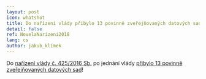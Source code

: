 ```yaml
---
layout: post
icon: whatshot
title: Do nařízení vlády přibylo 13 povinně zveřejňovaných datových sad
detail: false
ref: NovelaNarizeni2018
lang: cs
author: jakub_klímek
---
```


Do [nařízení vlády č. 425/2016 Sb.](https://www.zakonyprolidi.cz/cs/2016-425) po jednání vlády [přibylo 13 povinně zveřejňovaných datových sad](https://apps.odok.cz/veklep-detail?pid=ALBSATDBAABK)!
